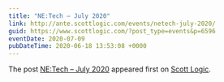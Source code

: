 ```yaml
---
title: "NE:Tech – July 2020"
link: http://ante.scottlogic.com/events/netech-july-2020/
guid: https://www.scottlogic.com/?post_type=events&p=6596
eventDate: 2020-07-09
pubDateTime: 2020-06-18 13:53:08 +0000
---
```


<p>The post <a rel="nofollow" href="http://ante.scottlogic.com/events/netech-july-2020/">NE:Tech &#8211; July 2020</a> appeared first on <a rel="nofollow" href="http://ante.scottlogic.com">Scott Logic</a>.</p>